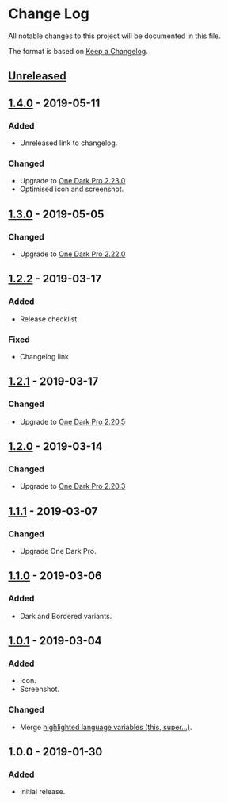 # Change Log
All notable changes to this project will be documented in this file.

The format is based on [Keep a Changelog](https://keepachangelog.com/en/1.0.0/).

## [Unreleased]

## [1.4.0] - 2019-05-11
### Added
- Unreleased link to changelog.

### Changed
- Upgrade to [One Dark Pro 2.23.0](https://github.com/Binaryify/OneDark-Pro/blob/master/CHANGELOG.md#2230--20190510)
- Optimised icon and screenshot.

## [1.3.0] - 2019-05-05
### Changed
- Upgrade to [One Dark Pro 2.22.0](https://github.com/Binaryify/OneDark-Pro/blob/master/CHANGELOG.md#2220--20190503)

## [1.2.2] - 2019-03-17
### Added
- Release checklist

### Fixed
- Changelog link

## [1.2.1] - 2019-03-17
### Changed
- Upgrade to [One Dark Pro 2.20.5](https://github.com/Binaryify/OneDark-Pro/blob/master/CHANGELOG.md#2205--20190315)

## [1.2.0] - 2019-03-14
### Changed
- Upgrade to [One Dark Pro 2.20.3](https://github.com/Binaryify/OneDark-Pro/blob/master/CHANGELOG.md#2203--20190313)

## [1.1.1] - 2019-03-07
### Changed
- Upgrade One Dark Pro.

## [1.1.0] - 2019-03-06
### Added
- Dark and Bordered variants.

## [1.0.1] - 2019-03-04
### Added
- Icon.
- Screenshot.

### Changed
- Merge [highlighted language variables (this, super...)](https://github.com/Binaryify/OneDark-Pro/pull/287).

## 1.0.0 - 2019-01-30
### Added
- Initial release.

[Unreleased]: https://github.com/smeagolem/ayu-one-dark-pro/compare/1.4.0...HEAD
[1.4.0]: https://github.com/smeagolem/ayu-one-dark-pro/compare/1.3.0...1.4.0
[1.3.0]: https://github.com/smeagolem/ayu-one-dark-pro/compare/1.2.2...1.3.0
[1.2.2]: https://github.com/smeagolem/ayu-one-dark-pro/compare/1.2.1...1.2.2
[1.2.1]: https://github.com/smeagolem/ayu-one-dark-pro/compare/1.2.0...1.2.1
[1.2.0]: https://github.com/smeagolem/ayu-one-dark-pro/compare/1.1.1...1.2.0
[1.1.1]: https://github.com/smeagolem/ayu-one-dark-pro/compare/1.1.0...1.1.1
[1.1.0]: https://github.com/smeagolem/ayu-one-dark-pro/compare/1.0.1...1.1.0
[1.0.1]: https://github.com/smeagolem/ayu-one-dark-pro/compare/1.0.0...1.0.1
